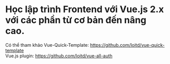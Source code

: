 # Học lập trình Frontend với Vue.js 2.x với các phần từ cơ bản đến nâng cao.  
Có thể tham khảo Vue-Quick-Template: https://github.com/loitd/vue-quick-template  
Vue.js plugin: https://github.com/loitd/vue-all-auth  